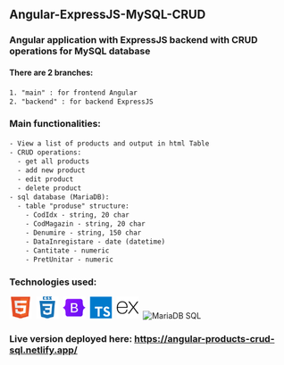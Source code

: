 ## Angular-ExpressJS-MySQL-CRUD

### Angular application with ExpressJS backend with CRUD operations for MySQL database

  #### There are 2 branches:
    1. "main" : for frontend Angular
    2. "backend" : for backend ExpressJS
    
  ### Main functionalities:
    - View a list of products and output in html Table
    - CRUD operations:
      - get all products
      - add new product
      - edit product
      - delete product
    - sql database (MariaDB):
      - table "produse" structure:
        - CodIdx - string, 20 char
        - CodMagazin - string, 20 char
        - Denumire - string, 150 char
        - DataInregistare - date (datetime)
        - Cantitate - numeric
        - PretUnitar - numeric

### Technologies used:
<div>
  <img src="https://github.com/devicons/devicon/blob/master/icons/html5/html5-original.svg" title="HTML5" alt="HTML" width="40" height="40"/>&nbsp;
  <img src="https://github.com/devicons/devicon/blob/master/icons/css3/css3-plain-wordmark.svg"  title="CSS3" alt="CSS" width="40" height="40"/>&nbsp;
  <img src="https://github.com/devicons/devicon/blob/master/icons/bootstrap/bootstrap-original.svg "  title="Bootstrap" alt="Bootstrap" width="40" height="40"/>&nbsp;
  <img src="https://github.com/devicons/devicon/blob/master/icons/typescript/typescript-original.svg" title="TypeScript" alt="TypeScript" width="40" height="40"/>&nbsp;
  <img src="https://github.com/devicons/devicon/blob/master/icons/express/express-original.svg" title="PHP" alt="Express" width="40" height="40"/>&nbsp;
  <img src="https://mariadb.org/wp-content/themes/twentynineteen-child/icons/mariadb_org_rgb_h.svg" title="MariaDB SQL" alt="MariaDB SQL" width="40" height="40"/>&nbsp;
</div>

### Live version deployed here: https://angular-products-crud-sql.netlify.app/
